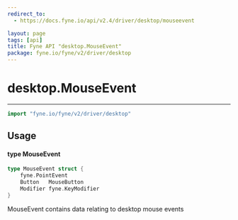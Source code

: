 ```yaml
---
redirect_to:
  - https://docs.fyne.io/api/v2.4/driver/desktop/mouseevent

layout: page
tags: [api]
title: Fyne API "desktop.MouseEvent"
package: fyne.io/fyne/v2/driver/desktop
---
```

# desktop.MouseEvent
---

```go
import "fyne.io/fyne/v2/driver/desktop"
```

## Usage

#### type MouseEvent

```go
type MouseEvent struct {
	fyne.PointEvent
	Button   MouseButton
	Modifier fyne.KeyModifier
}
```

MouseEvent contains data relating to desktop mouse events
